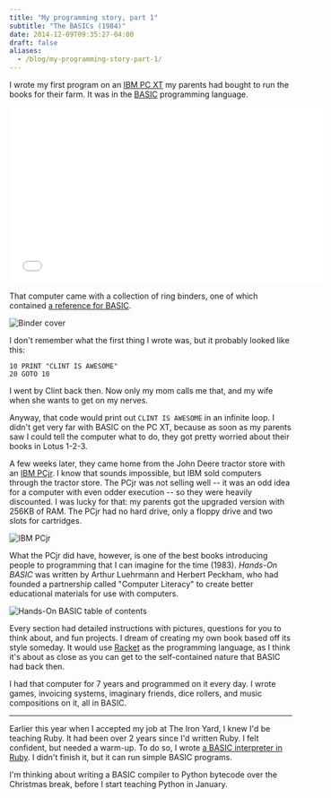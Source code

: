 ```yaml
---
title: "My programming story, part 1"
subtitle: "The BASICs (1984)"
date: 2014-12-09T09:35:27-04:00
draft: false
aliases:
  - /blog/my-programming-story-part-1/
---
```


I wrote my first program on an [IBM PC XT](https://en.wikipedia.org/wiki/IBM_Personal_Computer_XT) my parents had bought to run the books for their farm. It was in the [BASIC](https://en.wikipedia.org/wiki/BASIC) programming language.

<iframe width="560" height="315" src="//www.youtube.com/embed/VfvGS7qJr4M" frameborder="0" allowfullscreen></iframe>

That computer came with a collection of ring binders, one of which contained [a reference for BASIC](http://www.retroarchive.org/dos/docs/basic_ref_1.pdf).

![Binder cover](https://upload.wikimedia.org/wikipedia/en/5/58/IBM_tech_ref_640.jpg)

I don't remember what the first thing I wrote was, but it probably looked like this:

```basic
10 PRINT "CLINT IS AWESOME"
20 GOTO 10
```

I went by Clint back then. Now only my mom calls me that, and my wife when she wants to get on my nerves.

Anyway, that code would print out `CLINT IS AWESOME` in an infinite loop. I didn't get very far with BASIC on the PC XT, because as soon as my parents saw I could tell the computer what to do, they got pretty worried about their books in Lotus 1-2-3.

A few weeks later, they came home from the John Deere tractor store with an [IBM PCjr](http://www.old-computers.com/museum/computer.asp?st=1&c=186). I know that sounds impossible, but IBM sold computers through the tractor store. The PCjr was not selling well -- it was an odd idea for a computer with even odder execution -- so they were heavily discounted. I was lucky for that: my parents got the upgraded version with 256KB of RAM. The PCjr had no hard drive, only a floppy drive and two slots for cartridges.

![IBM PCjr](/img/my-programming-story/ibm_pcjr_with_display_medium.jpg)

What the PCjr did have, however, is one of the best books introducing people to programming that I can imagine for the time (1983). *Hands-On BASIC* was written by Arthur Luehrmann and Herbert Peckham, who had founded a partnership called "Computer Literacy" to create better educational materials for use with computers.

![Hands-On BASIC table of contents](/img/my-programming-story/hands-on-basic.jpg)

Every section had detailed instructions with pictures, questions for you to think about, and fun projects. I dream of creating my own book based off its style someday. It would use [Racket](http://racket-lang.org/) as the programming language, as I think it's about as close as you can get to the self-contained nature that BASIC had back then.

I had that computer for 7 years and programmed on it every day. I wrote games, invoicing systems, imaginary friends, dice rollers, and music compositions on it, all in BASIC.

---

Earlier this year when I accepted my job at The Iron Yard, I knew I'd be teaching Ruby. It had been over 2 years since I'd written Ruby. I felt confident, but needed a warm-up. To do so, I wrote [a BASIC interpreter in Ruby](https://github.com/cndreisbach/redbasic). I didn't finish it, but it can run simple BASIC programs.

I'm thinking about writing a BASIC compiler to Python bytecode over the Christmas break, before I start teaching Python in January.
